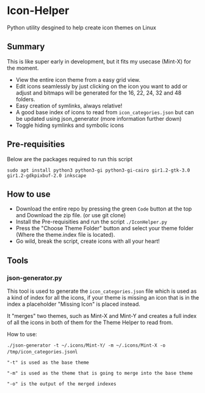 # Icon-Helper
Python utility desgined to help create icon themes on Linux

## Summary

This is like super early in development, but it fits my usecase (Mint-X) for the moment.

- View the entire icon theme from a easy grid view.
- Edit icons seamlessly by just clicking on the icon you want to add or adjust and bitmaps will be generated for the 16, 22, 24, 32 and 48 folders.
- Easy creation of symlinks, always relative!
- A good base index of icons to read from ```icon_categories.json``` but can be updated using json_generator (more information further down)
- Toggle hiding symlinks and symbolic icons

## Pre-requisities

Below are the packages required to run this script
```
sudo apt install python3 python3-gi python3-gi-cairo gir1.2-gtk-3.0 gir1.2-gdkpixbuf-2.0 inkscape
```

## How to use

- Download the entire repo by pressing the green ```Code``` button at the top and Download the zip file. (or use git clone)
- Install the Pre-requisities and run the script ```./IconHelper.py```
- Press the "Choose Theme Folder" button and select your theme folder (Where the theme.index file is located).
- Go wild, break the script, create icons with all your heart!

## Tools

### json-generator.py
This tool is used to generate the ```icon_categories.json``` file which is used as a kind of index for all the icons, if your theme is missing an icon that is in the index a placeholder "Missing Icon" is placed instead.

It "merges" two themes, such as Mint-X and Mint-Y and creates a full index of all the icons in both of them for the Theme Helper to read from.

How to use:

```./json-generator -t ~/.icons/Mint-Y/ -m ~/.icons/Mint-X -o /tmp/icon_categories.json```\


```
"-t" is used as the base theme

"-m" is used as the theme that is going to merge into the base theme

"-o" is the output of the merged indexes
```

